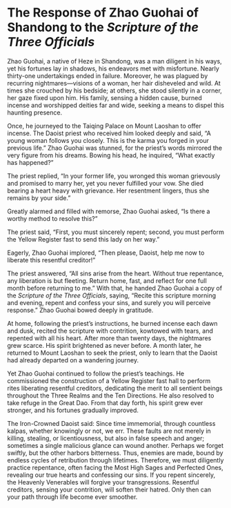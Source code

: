 # The Response of Zhao Guohai of Shandong to the *Scripture of the Three Officials*

Zhao Guohai, a native of Heze in Shandong, was a man diligent in his ways, yet his fortunes lay in shadows, his endeavors met with misfortune. Nearly thirty-one undertakings ended in failure. Moreover, he was plagued by recurring nightmares—visions of a woman, her hair disheveled and wild. At times she crouched by his bedside; at others, she stood silently in a corner, her gaze fixed upon him. His family, sensing a hidden cause, burned incense and worshipped deities far and wide, seeking a means to dispel this haunting presence.

Once, he journeyed to the Taiqing Palace on Mount Laoshan to offer incense. The Daoist priest who received him looked deeply and said, “A young woman follows you closely. This is the karma you forged in your previous life.” Zhao Guohai was stunned, for the priest’s words mirrored the very figure from his dreams. Bowing his head, he inquired, “What exactly has happened?”

The priest replied, “In your former life, you wronged this woman grievously and promised to marry her, yet you never fulfilled your vow. She died bearing a heart heavy with grievance. Her resentment lingers, thus she remains by your side.”

Greatly alarmed and filled with remorse, Zhao Guohai asked, “Is there a worthy method to resolve this?”

The priest said, “First, you must sincerely repent; second, you must perform the Yellow Register fast to send this lady on her way.”

Eagerly, Zhao Guohai implored, “Then please, Daoist, help me now to liberate this resentful creditor!”

The priest answered, “All sins arise from the heart. Without true repentance, any liberation is but fleeting. Return home, fast, and reflect for one full month before returning to me.” With that, he handed Zhao Guohai a copy of the *Scripture of the Three Officials*, saying, “Recite this scripture morning and evening, repent and confess your sins, and surely you will perceive response.” Zhao Guohai bowed deeply in gratitude.

At home, following the priest’s instructions, he burned incense each dawn and dusk, recited the scripture with contrition, kowtowed with tears, and repented with all his heart. After more than twenty days, the nightmares grew scarce. His spirit brightened as never before. A month later, he returned to Mount Laoshan to seek the priest, only to learn that the Daoist had already departed on a wandering journey.

Yet Zhao Guohai continued to follow the priest’s teachings. He commissioned the construction of a Yellow Register fast hall to perform rites liberating resentful creditors, dedicating the merit to all sentient beings throughout the Three Realms and the Ten Directions. He also resolved to take refuge in the Great Dao. From that day forth, his spirit grew ever stronger, and his fortunes gradually improved.

The Iron-Crowned Daoist said: Since time immemorial, through countless kalpas, whether knowingly or not, we err. These faults are not merely in killing, stealing, or licentiousness, but also in false speech and anger; sometimes a single malicious glance can wound another. Perhaps we forget swiftly, but the other harbors bitterness. Thus, enemies are made, bound by endless cycles of retribution through lifetimes. Therefore, we must diligently practice repentance, often facing the Most High Sages and Perfected Ones, revealing our true hearts and confessing our sins. If you repent sincerely, the Heavenly Venerables will forgive your transgressions. Resentful creditors, sensing your contrition, will soften their hatred. Only then can your path through life become ever smoother.